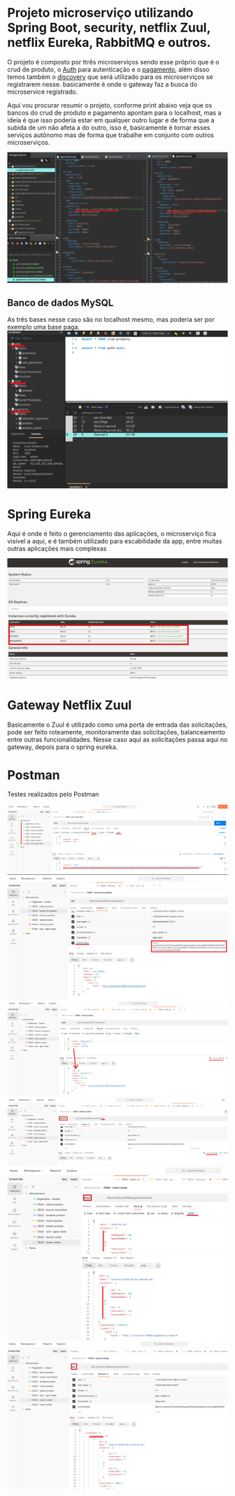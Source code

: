 # Projeto microserviço utilizando Spring Boot, security, netflix Zuul, netflix Eureka, RabbitMQ e outros.

O projeto é composto por ttrês microserviços sendo esse próprio que é o crud de produto, o [Auth](https://github.com/wregin/auth) para autenticação e o [pagamento](https://github.com/wregin/pagamento), além disso temos também o [discovery]() que será utilizado para os microserviços se registrarem nesse. basicamente é onde o gateway faz a busca do microservice registrado.

Aqui vou procurar resumir o projeto, conforme print abaixo veja que os bancos do crud de produto e pagamento apontam para o localhost, mas a ideia é que isso poderia estar em qualquer outro lugar e de forma que a subida de um não afeta a do outro, isso é, basicamente é tornar esses serviços autônomo mas de forma que trabalhe em conjunto com outros microserviços.

![app config](https://github.com/wregin/microservice-crud/blob/master/showroom/microservice_db.png?raw=true)

## Banco de dados MySQL

As três bases nesse caso são no localhost mesmo, mas poderia ser por exemplo uma base paga.
![db_local](https://github.com/wregin/microservice-crud/blob/master/showroom/db_local.png?raw=true)

# Spring Eureka

Aqui é onde é feito o gerenciamento das aplicações, o microserviço fica visível a aqui, e é também utilizado para escabilidade da app, entre muitas outras aplicações mais complexas

![Spring Eureka registrando as microservices](https://github.com/wregin/microservice-crud/blob/master/showroom/spring_eureka.png?raw=true)

# Gateway Netflix Zuul

Basicamente o Zuul é utilizado como uma porta de entrada das solicitações, pode ser feito roteamente, monitoramente das solicitações, balanceamento entre outras funcionalidades. Nesse caso aqui as solicitações passa aqui no gateway, depois para o spring eureka.

# Postman

Testes realizados pelo Postman

![Autenticação e geração do token](https://github.com/wregin/microservice-crud/blob/master/showroom/gerando_token.png?raw=true)
![Consulta de um produto](https://github.com/wregin/microservice-crud/blob/master/showroom/consulta_um_produto.png?raw=true)
![Inserção de produto](https://github.com/wregin/microservice-crud/blob/master/showroom/insert_produto.png?raw=true)
![Deleção de um produto](https://github.com/wregin/microservice-crud/blob/master/showroom/delete_produto.png?raw=true)
![Inserção de venda](https://github.com/wregin/microservice-crud/blob/master/showroom/inserir_venda.png?raw=true)
![Consulta de venda](https://github.com/wregin/microservice-crud/blob/master/showroom/consulta_venda.png?raw=true)
